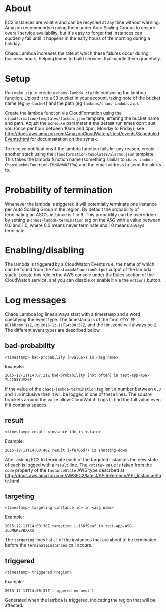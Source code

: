 # About

EC2 instances are volatile and can be recycled at any time without warning.
Amazon recommends running them under Auto Scaling Groups to ensure overall
service availability, but it's easy to forget that instances can suddenly fail
until it happens in the early hours of the morning during a holiday.

Chaos Lambda increases the rate at which these failures occur during business
hours, helping teams to build services that handle them gracefully.


# Setup

Run `make zip` to create a `chaos-lambda.zip` file containing the lambda
function.  Upload it to a S3 bucket in your account, taking note of the bucket
name (eg `my-bucket`) and the path (eg `lambdas/chaos-lambda.zip`).

Create the lambda function via CloudFormation using the
`cloudformation/templates/lambda.json` template, entering the bucket name and
path.  Adjust the `Schedule` parameter if the default run times don't suit you
(once per hour between 10am and 4pm, Monday to Friday); see
http://docs.aws.amazon.com/AmazonCloudWatch/latest/events/ScheduledEvents.html
for documentation on the syntax.

To receive notifications if the lambda function fails for any reason, create
another stack using the `cloudformation/templates/alarms.json` template.  This
takes the lambda function name (something similar to
`chaos-lambda-ChaosLambdaFunction-EM2XNWWNZTPW`) and the email address to
send the alerts to.


# Probability of termination

Whenever the lambda is triggered it will potentially terminate one instance per
Auto Scaling Group in the region.  By default the probability of terminating an
ASG's instance is 1 in 6.  This probability can be overridden by setting a
`chaos-lambda-termination` tag on the ASG with a value between 0.0 and 1.0,
where 0.0 means never terminate and 1.0 means always terminate.


# Enabling/disabling

The lambda is triggered by a CloudWatch Events rule, the name of which can be
found from the `ChaosLambdaFunctionOutput` output of the lambda stack.  Locate
this rule in the AWS console under the Rules section of the CloudWatch service,
and you can disable or enable it via the `Actions` button.


# Log messages

Chaos Lambda log lines always start with a timestamp and a word specifying the
event type.  The timestamp is of the form `YYYY-MM-DDThh:mm:ssZ`, eg
`2015-12-11T14:00:37Z`, and the timezone will always be `Z`.  The different
event types are described below.

## bad-probability

`<timestamp> bad-probability [<value>] in <asg name>`

Example:

`2015-12-11T14:07:21Z bad-probability [not often] in test-app-ASG-7LJI5SY4VX6T`

If the value of the `chaos-lambda-termination` tag isn't a number between `0.0`
and `1.0` inclusive then it will be logged in one of these lines.  The square
brackets around the value allow CloudWatch Logs to find the full value even if
it contains spaces.

## result

`<timestamp> result <instance id> is <state>`

Example:

`2015-12-11T14:00:40Z result i-fe705d77 is shutting-down`

After asking EC2 to terminate each of the targeted instances the new state of
each is logged with a `result` line.  The `<state>` value is taken from the
`code` property of the `InstanceState` AWS type described at
http://docs.aws.amazon.com/AWSEC2/latest/APIReference/API_InstanceState.html

## targeting

`<timestamp> targeting <instance id> in <asg name>`

Example:

`2015-12-11T14:00:38Z targeting i-168f9eaf in test-app-ASG-1LOMEKEVBXXXS`

The `targeting` lines list all of the instances that are about to be
terminated, before the `TerminateInstances` call occurs.

## triggered

`<timestamp> triggered <region>`

Example:

`2015-12-11T14:00:37Z triggered eu-west-1`

Generated when the lambda is triggered, indicating the region that will be
affected.
